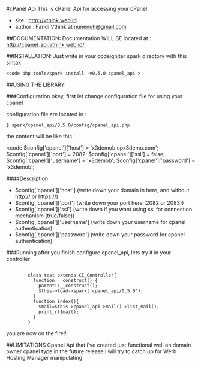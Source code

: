 #cPanel Api
This is cPanel Api for accessing your cPanel

* site 	: http://vthink.web.id
* author	: Fandi Vthink at nunenuh@gmail.com


##DOCUMENTATION:
Documentation WILL BE located at :
http://cpanel_api.vthink.web.id/

##INSTALLATION:
Just write in your codeigniter spark directory with this sintax

	<code php tools/spark install -v0.5.0 cpanel_api >



##USING THE LIBRARY:

###Configuration
okey, first let change configuration file for using your cpanel

configuration file are located in : 
  
	$ spark/cpanel_api/0.5.0/config/cpanel_api.php

the content will be like this :

<code 
	      $config['cpanel']['host']     = 'x3demob.cpx3demo.com';
	      $config['cpanel']['port']     = 2082;
	      $config['cpanel']['ssl']      = false;
	      $config['cpanel']['username'] = 'x3demob';
	      $config['cpanel']['password'] = 'x3demob';
>

####Description
* $config['cpanel']['host']     (write down your domain in here, and without http:// or https://) 
* $config['cpanel']['port']     (write down your port here (2082 or 2083))
* $config['cpanel']['ssl']      (write down if you want using ssl for connection mechanism (true/false))
* $config['cpanel']['username'] (write down your username for cpanel authentication)
* $config['cpanel']['password'] (write down your password for cpanel authentication)


###Running
after you finish configure cpanel_api, lets try it in your controller
	
<code>
        class test extends CI_Controller{
          function __construct() {
            parent::__construct();
            $this->load->spark('cpanel_api/0.5.0');
          }
          function index(){
            $mail=$this->cpanel_api->mail()->list_mail();
            print_r($mail);
          }
        }
</code>

you are now on the fire!!


##LIMITATIONS
Cpanel Api that i've created just functional well on domain owner cpanel type
in the future release i will try to catch up for Werb Hosting Manager manipulating

